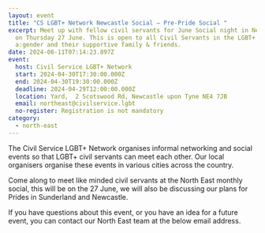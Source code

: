 ```yaml
---
layout: event
title: "CS LGBT+ Network Newcastle Social – Pre-Pride Social "
excerpt: Meet up with fellow civil servants for June Social night in Newcastle
  on Thursday 27 June. This is open to all Civil Servants in the LGBT+ Network,
  a:gender and their supportive family & friends.
date: 2024-06-11T07:14:23.897Z
event:
  host: Civil Service LGBT+ Network
  start: 2024-04-30T17:30:00.000Z
  end: 2024-04-30T19:30:00.000Z
  deadline: 2024-04-29T12:00:00.000Z
  location: Yard,  2 Scotswood Rd, Newcastle upon Tyne NE4 7JB
  email: northeast@civilservice.lgbt
  no-register: Registration is not mandatory
category:
  - north-east
---
```

The Civil Service LGBT+ Network organises informal networking and social events so that LGBT+ civil servants can meet each other. Our local organisers organise these events in various cities across the country.

Come along to meet like minded civil servants at the North East monthly social, this will be on the 27 June, we will also be discussing our plans for Prides in Sunderland and Newcastle.

If you have questions about this event, or you have an idea for a future event, you can contact our North East team at the below email address.